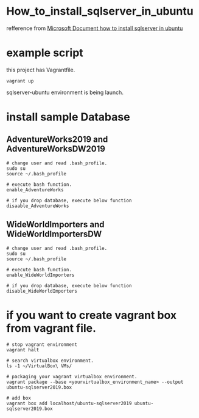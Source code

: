 # How_to_install_sqlserver_in_ubuntu

refference from [Microsoft Document how to install sqlserver in ubuntu](https://docs.microsoft.com/en-US/sql/linux/quickstart-install-connect-ubuntu?view=sql-server-ver15)
# example script
this project has Vagrantfile.
```shell
vagrant up
```
sqlserver-ubuntu environment is being launch.

# install sample Database 

## AdventureWorks2019 and AdventureWorksDW2019

```shell
# change user and read .bash_profile.
sudo su
source ~/.bash_profile

# execute bash function.
enable_AdventureWorks

# if you drop database, execute below function
disaable_AdventureWorks
```

## WideWorldImporters and WideWorldImportersDW

```shell
# change user and read .bash_profile.
sudo su
source ~/.bash_profile

# execute bash function.
enable_WideWorldImporters

# if you drop database, execute below function
disable_WideWorldImporters
```

# if you want to create vagrant box from vagrant file.

```
# stop vagrant environment
vagrant halt

# search virtualbox environment.
ls -1 ~/VirtualBox\ VMs/

# packaging your vagrant virtualbox environment. 
vagrant package --base <yourvirtualbox_environment_name> --output ubuntu-sqlserver2019.box

# add box
vagrant box add localhost/ubuntu-sqlserver2019 ubuntu-sqlserver2019.box
```